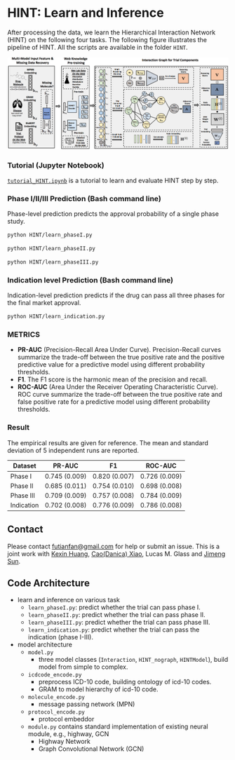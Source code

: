 # HINT: Learn and Inference 


After processing the data, we learn the Hierarchical Interaction Network (HINT) on the following four tasks. The following figure illustrates the pipeline of HINT. All the scripts are available in the folder `HINT`. 


<p align="center"><img src="./hint.png" alt="logo" width="810px" /></p>


### Tutorial (Jupyter Notebook) 

[`tutorial_HINT.ipynb`](https://github.com/futianfan/clinical-trial-outcome-prediction/blob/main/tutorial_HINT.ipynb) is a tutorial to learn and evaluate HINT step by step. 



### Phase I/II/III Prediction (Bash command line)

Phase-level prediction predicts the approval probability of a single phase study. 

```bash
python HINT/learn_phaseI.py
```


```bash
python HINT/learn_phaseII.py
```


```bash
python HINT/learn_phaseIII.py
```


### Indication level Prediction (Bash command line)

Indication-level prediction predicts if the drug can pass all three phases for the final market approval.

```bash
python HINT/learn_indication.py 
```





### METRICS

- **PR-AUC** (Precision-Recall Area Under Curve). Precision-Recall curves summarize the trade-off between the true positive rate and the positive predictive value for a predictive model using different probability thresholds.
- **F1**. The F1 score is the harmonic mean of the precision and recall.
- **ROC-AUC** (Area Under the Receiver Operating Characteristic Curve). ROC curve summarize the trade-off between the true positive rate and false positive rate for a predictive model using different probability thresholds. 


### Result 

The empirical results are given for reference. The mean and standard deviation of 5 independent runs are reported. 

| Dataset  | PR-AUC | F1 | ROC-AUC |
|-----------------|-------------|-------------|------------|
| Phase I | 0.745 (0.009) | 0.820 (0.007) |  0.726 (0.009) |    
| Phase II | 0.685 (0.011) | 0.754 (0.010) | 0.698 (0.008)  |    
| Phase III | 0.709 (0.009) | 0.757 (0.008) | 0.784 (0.009) |    
| Indication | 0.702 (0.008) | 0.776 (0.009) | 0.786 (0.008)  |   



## Contact

Please contact futianfan@gmail.com for help or submit an issue. This is a joint work with [Kexin Huang](https://www.kexinhuang.com/), [Cao(Danica) Xiao](https://sites.google.com/view/danicaxiao/), Lucas M. Glass and [Jimeng Sun](http://sunlab.org/). 


## Code Architecture


- learn and inference on various task
  - `learn_phaseI.py`: predict whether the trial can pass phase I. 
  - `learn_phaseII.py`: predict whether the trial can pass phase II.
  - `learn_phaseIII.py`: predict whether the trial can pass phase III.
  - `learn_indication.py`: predict whether the trial can pass the indication (phase I-III).
- model architecture 
  - `model.py`
    - three model classes (`Interaction`, `HINT_nograph`, `HINTModel`), build model from simple to complex. 
  - `icdcode_encode.py` 
    - preprocess ICD-10 code, building ontology of icd-10 codes.
    - GRAM to model hierarchy of icd-10 code. 
  - `molecule_encode.py`
    - message passing network (MPN)
  - `protocol_encode.py`
    - protocol embeddor 
  - `module.py` contains standard implementation of existing neural module, e.g., highway, GCN
    - Highway Network 
    - Graph Convolutional Network (GCN) 



















